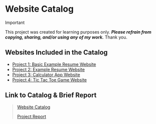 # Website Catalog 

> [!IMPORTANT] 
> This project was created for learning purposes only. ***Please refrain from copying, sharing, and/or using any of my work.*** Thank you.

## Websites Included in the Catalog
- [Project 1: Basic Example Resume Website](https://github.com/Paulina004/Basic-Example-Resume-Website)
- [Project 2: Example Resume Website](https://github.com/Paulina004/Example-Resume-Website)
- [Project 3: Calculator App Website](https://github.com/Paulina004/Calculator-App-Website)
- [Project 4: Tic Tac Toe Game Website](https://github.com/Paulina004/Tic-Tac-Toe-Game-Website)

## Link to Catalog & Brief Report
> [Website Catalog]()
> 
> [Project Report]()
